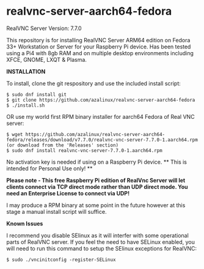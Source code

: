 # realvnc-server-aarch64-fedora

RealVNC Server Version:    7.7.0

This repository is for installing RealVNC Server ARM64 edition on Fedora 33+ Workstation or Server for your Raspberry Pi device. Has been tested using a Pi4 with 8gb RAM and on multiple desktop environments including XFCE, GNOME, LXQT & Plasma.

**INSTALLATION**

To install, clone the git respository and use the included install script:
```
$ sudo dnf install git
$ git clone https://github.com/azalinux/realvnc-server-aarch64-fedora
$ ./install.sh
```
OR use my world first RPM binary installer for aarch64 Fedora of Real VNC server:

```
$ wget https://github.com/azalinux/realvnc-server-aarch64-fedora/releases/download/v7.7.0/realvnc-vnc-server-7.7.0-1.aarch64.rpm (or download from the 'Releases' section)
$ sudo dnf install realvnc-vnc-server-7.7.0-1.aarch64.rpm

```
No activation key is needed if using on a Raspberry Pi device. ** This is intended for Personal Use only! **

**Please note - This free Raspberry Pi edition of RealVnc Server will let clients connect via TCP direct mode rather than UDP direct mode. You need an Enterprise License to connect via UDP!**

I may produce a RPM binary at some point in the future however at this stage a manual install script will suffice.

**Known Issues**

I recommend you disable SElinux as it will interfer with some operational parts of RealVNC server.  If you feel the need to have SELinux enabled, you will need to run this command to setup the SElinux exceptions for RealVNC:
```
$ sudo ./vncinitconfig -register-SELinux
```
